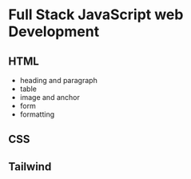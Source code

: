 # Full Stack JavaScript web Development

## HTML

- heading and paragraph
- table
- image and anchor
- form
- formatting

## CSS

## Tailwind
